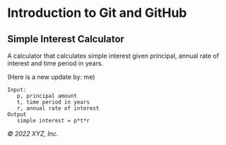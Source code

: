 # Introduction to Git and GitHub

## Simple Interest Calculator

A calculator that calculates simple interest given principal, annual rate of interest and time period in years.

(Here is a new update by: me)

```
Input:
   p, principal amount
   t, time period in years
   r, annual rate of interest
Output
   simple interest = p*t*r
```

_© 2022 XYZ, Inc._
